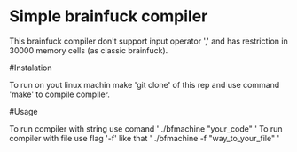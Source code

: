 # Simple brainfuck compiler

This brainfuck compiler don't support input operator ',' and has restriction in 30000 memory cells (as classic brainfuck).

#Instalation

To run on yout linux machin make 'git clone' of this rep and use command 'make' to compile compiler.

#Usage

To run compiler with string use comand ' ./bfmachine "your_code" '
To run compiler with file use flag '-f' like that ' ./bfmachine -f "way_to_your_file" '
